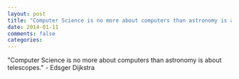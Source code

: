 ```yaml
---
layout: post
title: "Computer Science is no more about computers than astronomy is about telescopes."
date: 2014-01-11
comments: false
categories: 
---
```


<span class='quote'>"Computer Science is no more about computers than astronomy is about telescopes."</span>
<span class='by'>- Edsger Dijkstra</span>
